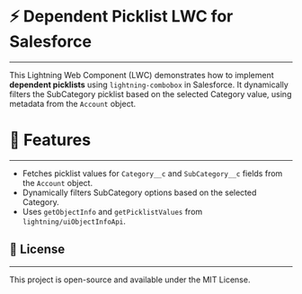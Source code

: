 
# ⚡ Dependent Picklist LWC for Salesforce
-------------------------------------------------------------------------------------------------------------------------------------------
This Lightning Web Component (LWC) demonstrates how to implement **dependent picklists** using `lightning-combobox` in Salesforce.
It dynamically filters the SubCategory picklist based on the selected Category value, using metadata from the `Account` object.

# 🧩 Features
-------------------------------------------------------------------------------------------------------------------------------------------
- Fetches picklist values for `Category__c` and `SubCategory__c` fields from the `Account` object.
- Dynamically filters SubCategory options based on the selected Category.
- Uses `getObjectInfo` and `getPicklistValues` from `lightning/uiObjectInfoApi`.


## 📄 License
-------------------------------------------------------------------------------------------------------------------------------------------
This project is open-source and available under the MIT License.

